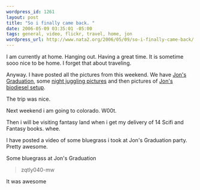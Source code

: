 ```yaml
--- 
wordpress_id: 1261
layout: post
title: "So i finally came back. "
date: 2006-05-09 03:35:01 -05:00
tags: general, video, flickr, travel, home, jon
wordpress_url: http://www.nata2.org/2006/05/09/so-i-finally-came-back/
---
```

I am currently at home. Hanging out. Having a great time. It is sometime sooo nice to be home. I forget that about traveling.

Anyway. I have posted all the pictures from this weekend. We have <a href="http://www.flickr.com/photos/natatwo/sets/72057594129393809/">Jon's Graduation</a>, some <a href="http://www.flickr.com/photos/natatwo/sets/72057594129747663/">night juggling pictures</a> and then pictures of <a href="http://www.flickr.com/photos/natatwo/tags/biodiesel/">Jon's biodiesel setup</a>.

The trip was nice.

Next weekend i am going to colorado. W00t.

Then i will be visiting fantasy land when i get my delivery of 14 Scifi and Fantasy books. whee.

I have posted a video of some bluegrass i took at Jon's Graduation party. Pretty awesome.

<!--more-->
<div align="left">Some bluegrass at Jon's Graduation</div>
<blockquote>
<div align="left"><!--yt_video-->zqtly040-mw<!--/yt_video--></div>
</blockquote>
<div align="left">It was awesome</div>
